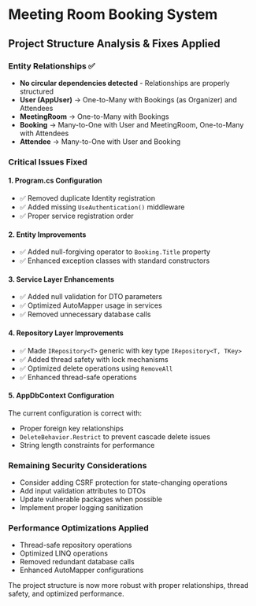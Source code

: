 # Meeting Room Booking System

## Project Structure Analysis & Fixes Applied

### Entity Relationships ✅
- **No circular dependencies detected** - Relationships are properly structured
- **User (AppUser)** → One-to-Many with Bookings (as Organizer) and Attendees
- **MeetingRoom** → One-to-Many with Bookings
- **Booking** → Many-to-One with User and MeetingRoom, One-to-Many with Attendees
- **Attendee** → Many-to-One with User and Booking

### Critical Issues Fixed

#### 1. Program.cs Configuration
- ✅ Removed duplicate Identity registration
- ✅ Added missing `UseAuthentication()` middleware
- ✅ Proper service registration order

#### 2. Entity Improvements
- ✅ Added null-forgiving operator to `Booking.Title` property
- ✅ Enhanced exception classes with standard constructors

#### 3. Service Layer Enhancements
- ✅ Added null validation for DTO parameters
- ✅ Optimized AutoMapper usage in services
- ✅ Removed unnecessary database calls

#### 4. Repository Layer Improvements
- ✅ Made `IRepository<T>` generic with key type `IRepository<T, TKey>`
- ✅ Added thread safety with lock mechanisms
- ✅ Optimized delete operations using `RemoveAll`
- ✅ Enhanced thread-safe operations

#### 5. AppDbContext Configuration
The current configuration is correct with:
- Proper foreign key relationships
- `DeleteBehavior.Restrict` to prevent cascade delete issues
- String length constraints for performance

### Remaining Security Considerations
- Consider adding CSRF protection for state-changing operations
- Add input validation attributes to DTOs
- Update vulnerable packages when possible
- Implement proper logging sanitization

### Performance Optimizations Applied
- Thread-safe repository operations
- Optimized LINQ operations
- Removed redundant database calls
- Enhanced AutoMapper configurations

The project structure is now more robust with proper relationships, thread safety, and optimized performance.